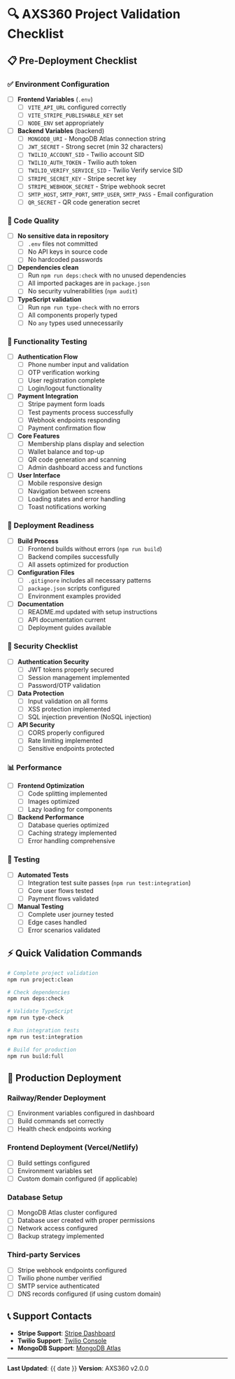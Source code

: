 # 🔍 AXS360 Project Validation Checklist

## 📋 Pre-Deployment Checklist

### ✅ Environment Configuration

- [ ] **Frontend Variables** (`.env`)
  - [ ] `VITE_API_URL` configured correctly
  - [ ] `VITE_STRIPE_PUBLISHABLE_KEY` set
  - [ ] `NODE_ENV` set appropriately

- [ ] **Backend Variables** (backend)
  - [ ] `MONGODB_URI` - MongoDB Atlas connection string
  - [ ] `JWT_SECRET` - Strong secret (min 32 characters)
  - [ ] `TWILIO_ACCOUNT_SID` - Twilio account SID
  - [ ] `TWILIO_AUTH_TOKEN` - Twilio auth token
  - [ ] `TWILIO_VERIFY_SERVICE_SID` - Twilio Verify service SID
  - [ ] `STRIPE_SECRET_KEY` - Stripe secret key
  - [ ] `STRIPE_WEBHOOK_SECRET` - Stripe webhook secret
  - [ ] `SMTP_HOST`, `SMTP_PORT`, `SMTP_USER`, `SMTP_PASS` - Email configuration
  - [ ] `QR_SECRET` - QR code generation secret

### 🧹 Code Quality

- [ ] **No sensitive data in repository**
  - [ ] `.env` files not committed
  - [ ] No API keys in source code
  - [ ] No hardcoded passwords

- [ ] **Dependencies clean**
  - [ ] Run `npm run deps:check` with no unused dependencies
  - [ ] All imported packages are in `package.json`
  - [ ] No security vulnerabilities (`npm audit`)

- [ ] **TypeScript validation**
  - [ ] Run `npm run type-check` with no errors
  - [ ] All components properly typed
  - [ ] No `any` types used unnecessarily

### 🔧 Functionality Testing

- [ ] **Authentication Flow**
  - [ ] Phone number input and validation
  - [ ] OTP verification working
  - [ ] User registration complete
  - [ ] Login/logout functionality

- [ ] **Payment Integration**
  - [ ] Stripe payment form loads
  - [ ] Test payments process successfully
  - [ ] Webhook endpoints responding
  - [ ] Payment confirmation flow

- [ ] **Core Features**
  - [ ] Membership plans display and selection
  - [ ] Wallet balance and top-up
  - [ ] QR code generation and scanning
  - [ ] Admin dashboard access and functions

- [ ] **User Interface**
  - [ ] Mobile responsive design
  - [ ] Navigation between screens
  - [ ] Loading states and error handling
  - [ ] Toast notifications working

### 🚀 Deployment Readiness

- [ ] **Build Process**
  - [ ] Frontend builds without errors (`npm run build`)
  - [ ] Backend compiles successfully
  - [ ] All assets optimized for production

- [ ] **Configuration Files**
  - [ ] `.gitignore` includes all necessary patterns
  - [ ] `package.json` scripts configured
  - [ ] Environment examples provided

- [ ] **Documentation**
  - [ ] README.md updated with setup instructions
  - [ ] API documentation current
  - [ ] Deployment guides available

### 🔐 Security Checklist

- [ ] **Authentication Security**
  - [ ] JWT tokens properly secured
  - [ ] Session management implemented
  - [ ] Password/OTP validation

- [ ] **Data Protection**
  - [ ] Input validation on all forms
  - [ ] XSS protection implemented
  - [ ] SQL injection prevention (NoSQL injection)

- [ ] **API Security**
  - [ ] CORS properly configured
  - [ ] Rate limiting implemented
  - [ ] Sensitive endpoints protected

### 📊 Performance

- [ ] **Frontend Optimization**
  - [ ] Code splitting implemented
  - [ ] Images optimized
  - [ ] Lazy loading for components

- [ ] **Backend Performance**
  - [ ] Database queries optimized
  - [ ] Caching strategy implemented
  - [ ] Error handling comprehensive

### 🧪 Testing

- [ ] **Automated Tests**
  - [ ] Integration test suite passes (`npm run test:integration`)
  - [ ] Core user flows tested
  - [ ] Payment flows validated

- [ ] **Manual Testing**
  - [ ] Complete user journey tested
  - [ ] Edge cases handled
  - [ ] Error scenarios validated

## ⚡ Quick Validation Commands

```bash
# Complete project validation
npm run project:clean

# Check dependencies
npm run deps:check

# Validate TypeScript
npm run type-check

# Run integration tests
npm run test:integration

# Build for production
npm run build:full
```

## 🎯 Production Deployment

### Railway/Render Deployment
- [ ] Environment variables configured in dashboard
- [ ] Build commands set correctly
- [ ] Health check endpoints working

### Frontend Deployment (Vercel/Netlify)
- [ ] Build settings configured
- [ ] Environment variables set
- [ ] Custom domain configured (if applicable)

### Database Setup
- [ ] MongoDB Atlas cluster configured
- [ ] Database user created with proper permissions
- [ ] Network access configured
- [ ] Backup strategy implemented

### Third-party Services
- [ ] Stripe webhook endpoints configured
- [ ] Twilio phone number verified
- [ ] SMTP service authenticated
- [ ] DNS records configured (if using custom domain)

## 📞 Support Contacts

- **Stripe Support**: [Stripe Dashboard](https://dashboard.stripe.com)
- **Twilio Support**: [Twilio Console](https://console.twilio.com)
- **MongoDB Support**: [MongoDB Atlas](https://cloud.mongodb.com)

---

**Last Updated**: {{ date }}
**Version**: AXS360 v2.0.0
